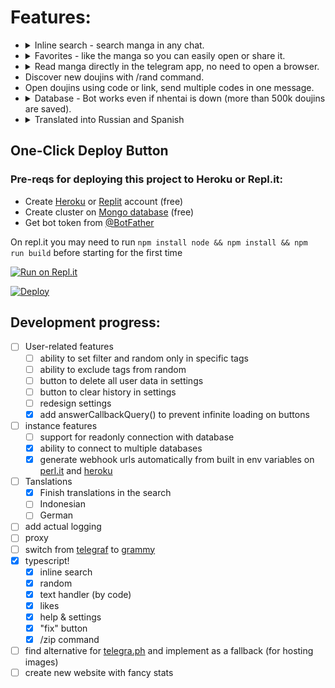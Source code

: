 # Features:

- <details>
    <summary>
      Inline search - search manga in any chat.
    </summary>
    <img src="https://i.postimg.cc/N0pMD78j/image.png" alt="Search">
  </details>
- <details>
    <summary>
      Favorites - like the manga so you can easily open or share it.
    </summary>
    <img src="https://i.postimg.cc/Hk0ZyCCj/Screenshot-from-2020-11-22-21-05-13.png" alt="Favorites">
  </details>
- <details>
    <summary>
      Read manga directly in the telegram app, no need to open a browser.
    </summary>
    <img src="https://i.postimg.cc/G36TNCVw/image.png" alt="Instant preview">
  </details>
- Discover new doujins with /rand command.
- Open doujins using code or link, send multiple codes in one message.
- <details>
    <summary>
      Database - Bot works even if nhentai is down (more than 500k doujins are saved).
    </summary>
    <img src="https://i.imgur.com/eh69bTA.png" alt="Database screnshot">
  </details>
- <details>
    <summary>
      Translated into Russian and Spanish
    </summary>https://i.imgur.com/eh69bTA.png
    <img src="https://i.postimg.cc/7Zs7Y2hd/image.png" alt="Language selection">
  </details>

## One-Click Deploy Button
### Pre-reqs for deploying this project to Heroku or Repl.it:

- Create [Heroku](https://signup.heroku.com/) or [Replit](https://replit.com/signup) account (free)
- Create cluster on [Mongo database](https://docs.atlas.mongodb.com/getting-started/) (free)
- Get bot token from [@BotFather](https://t.me/BotFather)

On repl.it you may need to run `npm install node && npm install && npm run build` before starting for the first time

[![Run on Repl.it](https://repl.it/badge/github/sleroq/nhentai-telegram-bot)](https://repl.it/github/sleroq/nhentai-telegram-bot)

[![Deploy](https://www.herokucdn.com/deploy/button.svg)](https://heroku.com/deploy?template=https://github.com/nyobabot4/nhentai-telegram-bot)

## Development progress:

- [ ] User-related features
	- [ ] ability to set filter and random only in specific tags
	- [ ] ability to exclude tags from random
	- [ ] button to delete all user data in settings
	- [ ] button to clear history in settings
	- [ ] redesign settings
	- [x] add answerCallbackQuery() to prevent infinite loading on buttons
- [ ] instance features
    - [ ] support for readonly connection with database
    - [x] ability to connect to multiple databases
    - [x] generate webhook urls automatically from built in env variables on [perl.it](http://perl.it) and [heroku](https://www.heroku.com/)
- [ ] Tanslations
	- [x] Finish translations in the search
	- [ ] Indonesian
	- [ ] German
- [ ] add actual logging
- [ ] proxy
- [ ] switch from [telegraf](https://github.com/telegraf/telegraf) to [grammy](https://grammy.dev/)
- [x] typescript!
    - [x] inline search
    - [x] random
    - [x] text handler (by code)
    - [x] likes
    - [x] help & settings
    - [x] "fix" button
    - [x] /zip command
- [ ] find alternative for [telegra.ph](http://telegra.ph) and implement as a fallback (for hosting images)
- [ ] create new website with fancy stats
